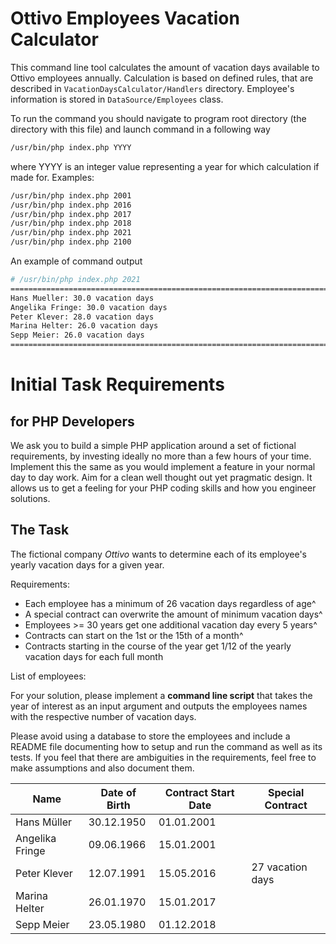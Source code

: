 # Ottivo Employees Vacation Calculator

This command line tool calculates the amount of vacation days available to Ottivo employees annually. Calculation is based on defined rules, that are described in `VacationDaysCalculator/Handlers` directory. Employee's information is stored in `DataSource/Employees` class.

To run the command you should navigate to program root directory (the directory with this file) and launch command in a following way

```bash
/usr/bin/php index.php YYYY
```

where YYYY is an integer value representing a year for which calculation if made for. Examples:

```bash
/usr/bin/php index.php 2001
/usr/bin/php index.php 2016
/usr/bin/php index.php 2017
/usr/bin/php index.php 2018
/usr/bin/php index.php 2021
/usr/bin/php index.php 2100
```

An example of command output

```bash
# /usr/bin/php index.php 2021
================================================================================
Hans Mueller: 30.0 vacation days
Angelika Fringe: 30.0 vacation days
Peter Klever: 28.0 vacation days
Marina Helter: 26.0 vacation days
Sepp Meier: 26.0 vacation days
================================================================================
```


# Initial Task Requirements

## for PHP Developers

We ask you to build a simple PHP application around a set of fictional requirements, by investing
ideally no more than a few hours of your time. Implement this the same as you would implement a
feature in your normal day to day work. Aim for a clean well thought out yet pragmatic design. It
allows us to get a feeling for your PHP coding skills and how you engineer solutions.

## The Task

The fictional company _Ottivo_ wants to determine each of its employee's yearly vacation days for a
given year.

Requirements:

- Each employee has a minimum of 26 vacation days regardless of age^
- A special contract can overwrite the amount of minimum vacation days^
- Employees >= 30 years get one additional vacation day every 5 years^
- Contracts can start on the 1st or the 15th of a month^
- Contracts starting in the course of the year get 1/12 of the yearly vacation days for each full
    month

List of employees:

For your solution, please implement a **command line script** that takes the year of interest as an
input argument and outputs the employees names with the respective number of vacation days.

Please avoid using a database to store the employees and include a README file documenting
how to setup and run the command as well as its tests. If you feel that there are ambiguities in the
requirements, feel free to make assumptions and also document them.

Name | Date of Birth | Contract Start Date | Special Contract
------------ | ------------- | ------------- | -------------
Hans Müller | 30.12.1950 | 01.01.2001 |
Angelika Fringe | 09.06.1966 | 15.01.2001 |
Peter Klever | 12.07.1991 | 15.05.2016 | 27 vacation days
Marina Helter | 26.01.1970 | 15.01.2017 |
Sepp Meier | 23.05.1980 | 01.12.2018 |
